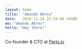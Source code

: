 ```yaml
---
layout: home
title:  "Amando Abreu"
date:   2016-11-24 22:34:06 +0100
me: "Amando Abreu"
hello: "Hey there!"
---
```

<p>Co-founder & CTO at <a href="https://www.perlo.io/" target="_blank">Perlo.io</a></p>
 

